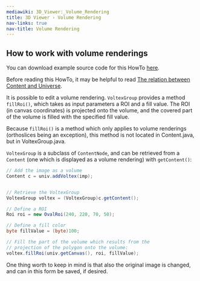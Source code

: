 ```yaml
---
mediawiki: 3D_Viewer:_Volume_Rendering
title: 3D Viewer › Volume Rendering
nav-links: true
nav-title: Volume Rendering
---
```


## How to work with volume renderings

You can download example source code for this HowTo [here](/plugins/3d-viewer/example-code).

Before reading this HowTo, it may be helpful to read [The relation between Content and Universe](/plugins/3d-viewer/content-structure).

It is possible to edit a volume rendering. `VoltexGroup` provides a method `fillRoi()`, which takes as input parameters a ROI and a fill value. The ROI (in canvas coordinates) is projected onto the volume, and the covered part of the volume is filled with the specified fill value.

Because `fillRoi()` is a method which only applies to volume renderings (orthoslices being an exception), this method is not located in Content.java, but in VoltexGroup.java.

`VoltexGroup` is a subclass of `ContentNode`, and can be retrieved from a `Content` (one which is displayed as a volume rendering) with `getContent()`:

```java
// Add the image as a volume
Content c = univ.addVoltex(imp);


// Retrieve the VoltexGroup
VoltexGroup voltex = (VoltexGroup)c.getContent();

// Define a ROI
Roi roi = new OvalRoi(240, 220, 70, 50);

// Define a fill color
byte fillValue = (byte)100;

// Fill the part of the volume which results from the
// projection of the polygon onto the volume:
voltex.fillRoi(univ.getCanvas(), roi, fillValue);
```
One thing worth to keep in mind is that also the original image is changed, and can in this form be saved, if desired.
